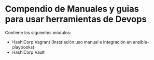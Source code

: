 # Compendio de Manuales y guias para usar herramientas de Devops 
Contiene los siguientes módulos:
- HashiCorp Vagrant (Instalación uso manual e integración en ansible-playbooks)
- HashiCorp Vault
